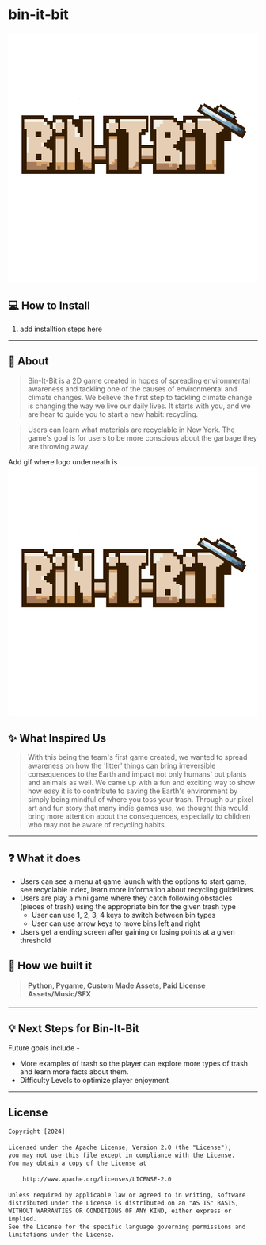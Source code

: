 # bin-it-bit

![Image](/assets/game-logo.png)

## 💻 **How to Install**

1. add installtion steps here

---

## 🌆 **About**

> Bin-It-Bit is a 2D game created in hopes of spreading environmental awareness and tackling one of the causes of environmental and climate changes. We believe the first step to tackling climate change is changing the way we live our daily lives. It starts with you, and we are hear to guide you to start a new habit: recycling.

> Users can learn what materials are recyclable in New York. The game's goal is for users to be more conscious about the garbage they are throwing away.

Add gif where logo underneath is
![Image](/assets/game-logo.png)

## ✨ **What Inspired Us**

> With this being the team's first game created, we wanted to spread awareness on how the 'litter' things can bring irreversible consequences to the Earth and impact not only humans' but plants and animals as well. We came up with a fun and exciting way to show how easy it is to contribute to saving the Earth's environment by simply being mindful of where you toss your trash. Through our pixel art and fun story that many indie games use, we thought this would bring more attention about the consequences, especially to children who may not be aware of recycling habits. 

---

## ❓ **What it does**

- Users can see a menu at game launch with the options to start game, see recyclable index, learn more information about recycling guidelines.
- Users are play a mini game where they catch following obstacles (pieces of trash) using the appropriate bin for the given trash type
  - User can use 1, 2, 3, 4 keys to switch between bin types
  - User can use arrow keys to move bins left and right
- Users get a ending screen after gaining or losing points at a given threshold

## 🔨 **How we built it**

> #### Python, Pygame, Custom Made Assets, Paid License Assets/Music/SFX

---

## 💡 **Next Steps for Bin-It-Bit**

Future goals include - 
- More examples of trash so the player can explore more types of trash and learn more facts about them.
- Difficulty Levels to optimize player enjoyment

---

## License

    Copyright [2024]

    Licensed under the Apache License, Version 2.0 (the "License");
    you may not use this file except in compliance with the License.
    You may obtain a copy of the License at

        http://www.apache.org/licenses/LICENSE-2.0

    Unless required by applicable law or agreed to in writing, software
    distributed under the License is distributed on an "AS IS" BASIS,
    WITHOUT WARRANTIES OR CONDITIONS OF ANY KIND, either express or implied.
    See the License for the specific language governing permissions and
    limitations under the License.
